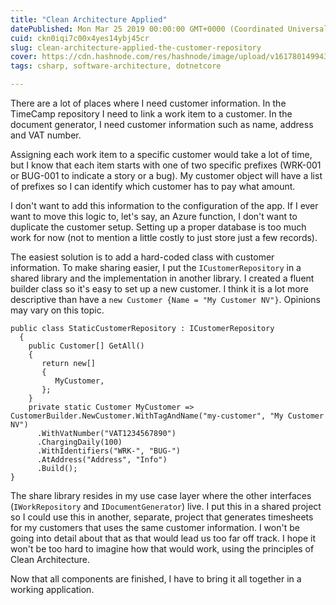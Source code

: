 ```yaml
---
title: "Clean Architecture Applied"
datePublished: Mon Mar 25 2019 00:00:00 GMT+0000 (Coordinated Universal Time)
cuid: ckn0iqi7c00x4yes14ybj45cr
slug: clean-architecture-applied-the-customer-repository
cover: https://cdn.hashnode.com/res/hashnode/image/upload/v1617801499433/xU9sliepL.jpeg
tags: csharp, software-architecture, dotnetcore

---
```



There are a lot of places where I need customer information. In the TimeCamp repository I need to link a work item to a customer. In the document generator, I need customer information such as name, address and VAT number.

Assigning each work item to a specific customer would take a lot of time, but I know that each item starts with one of two specific prefixes (WRK-001 or BUG-001 to indicate a story or a bug). My customer object will have a list of prefixes so I can identify which customer has to pay what amount.

I don't want to add this information to the configuration of the app. If I ever want to move this logic to, let's say, an Azure function, I don't want to duplicate the customer setup. Setting up a proper database is too much work for now (not to mention a little costly to just store just a few records).

The easiest solution is to add a hard-coded class with customer information. To make sharing easier, I put the `ICustomerRepository` in a shared library and the implementation in another library. I created a fluent builder class so it's easy to set up a new customer. I think it is a lot more descriptive than have a `new Customer {Name = "My Customer NV"}`. Opinions may vary on this topic.

```
public class StaticCustomerRepository : ICustomerRepository
  {
    public Customer[] GetAll()
    {
       return new[]
       {
          MyCustomer,
       };
    }    
    private static Customer MyCustomer => CustomerBuilder.NewCustomer.WithTagAndName("my-customer", "My Customer NV")
      .WithVatNumber("VAT1234567890")               
      .ChargingDaily(100)
      .WithIdentifiers("WRK-", "BUG-")
      .AtAddress("Address", "Info")
      .Build();
}
```

The share library resides in my use case layer where the other interfaces (`IWorkRepository` and `IDocumentGenerator`) live. I put this in a shared project so I could use this in another, separate, project that generates timesheets for my customers that uses the same customer information. I won't be going into detail about that as that would lead us too far off track. I hope it won't be too hard to imagine how that would work, using the principles of Clean Architecture.

Now that all components are finished, I have to bring it all together in a working application.
